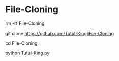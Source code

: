 # File-Cloning 

rm -rf File-Cloning

git clone https://github.com/Tutul-King/File-Cloning

cd File-Cloning

python Tutul-King.py


